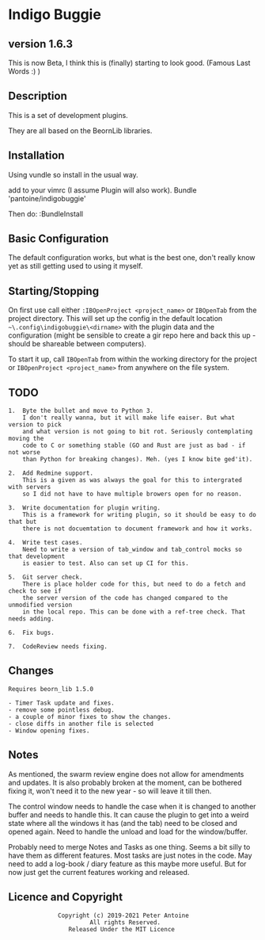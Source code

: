 # Indigo Buggie #
## version 1.6.3 ###

This is now Beta, I think this is (finally) starting to look good. (Famous Last Words :) )

## Description ##

This is a set of development plugins.

They are all based on the BeornLib libraries.

## Installation ##

Using vundle so install in the usual way.

add to your vimrc (I assume Plugin will also work).
Bundle 'pantoine/indigobuggie'

Then do:
:BundleInstall


## Basic Configuration ##

The default configuration works, but what is the best one, don't really know yet
as still getting used to using it myself.

## Starting/Stopping ##

On first use call either `:IBOpenProject <project_name>` or `IBOpenTab` from the project
directory. This will set up the config in the default location `~\.config\indigobuggie\<dirname>`
with the plugin data and the configuration (might be sensible to create a gir repo here
and back this up - should be shareable between computers).

To start it up, call `IBOpenTab` from within the working directory for the project or
`IBOpenProject <project_name>` from anywhere on the file system.

## TODO ##
	1.	Byte the bullet and move to Python 3.
		I don't really wanna, but it will make life eaiser. But what version to pick
		and what version is not going to bit rot. Seriously contemplating moving the
		code to C or something stable (GO and Rust are just as bad - if not worse
		than Python for breaking changes). Meh. (yes I know bite ged'it).

    2.  Add Redmine support.
        This is a given as was always the goal for this to intergrated with servers
        so I did not have to have multiple browers open for no reason.

    3.  Write documentation for plugin writing.
        This is a framework for writing plugin, so it should be easy to do that but
        there is not docuemtation to document framework and how it works.

    4.  Write test cases.
        Need to write a version of tab_window and tab_control mocks so that development
        is easier to test. Also can set up CI for this.

    5.  Git server check.
        There is place holder code for this, but need to do a fetch and check to see if
        the server version of the code has changed compared to the unmodified version
        in the local repo. This can be done with a ref-tree check. That needs adding.

    6.  Fix bugs.

    7.  CodeReview needs fixing.

## Changes ##

	Requires beorn_lib 1.5.0

    - Timer Task update and fixes.
    - remove some pointless debug.
    - a couple of minor fixes to show the changes.
    - close diffs in another file is selected
    - Window opening fixes.

## Notes ##

As mentioned, the swarm review engine does not allow for amendments and updates. It
is also probably broken at the moment, can be bothered fixing it, won't need it to
the new year - so will leave it till then.

The control window needs to handle the case when it is changed to another buffer
and needs to handle this. It can cause the plugin to get into a weird state where
all the windows it has (and the tab) need to be closed and opened again. Need to
handle the unload and load for the window/buffer.

Probably need to merge Notes and Tasks as one thing. Seems a bit silly to have them
as different features. Most tasks are just notes in the code. May need to add a
log-book / diary feature as this maybe more useful. But for now just get the current
features working and released.

## Licence and Copyright ##
                  Copyright (c) 2019-2021 Peter Antoine
                           All rights Reserved.
                     Released Under the MIT Licence
